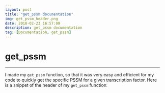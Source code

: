 ```yaml
---
layout: post
title: "get_pssm documentation"
img: get_pssm_header.png
date: 2018-02-23 16:57:00
description: get_pssm documentation
tag: [Documentation, get_pssm]
---
```

# get_pssm
---
I made my `get_pssm` function, so that it was very easy and efficient for my code to quickly get the specific PSSM for a given transcription factor. Here is a snippet of the header of my `get_pssm` function: